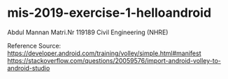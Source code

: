 # mis-2019-exercise-1-helloandroid
Abdul Mannan 
Matri.Nr 119189
Civil Engineering (NHRE)

Reference Source: 
https://developer.android.com/training/volley/simple.html#manifest
https://stackoverflow.com/questions/20059576/import-android-volley-to-android-studio

